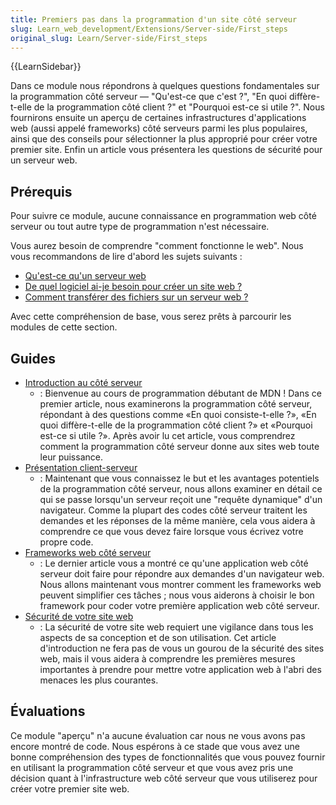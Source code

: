 ```yaml
---
title: Premiers pas dans la programmation d'un site côté serveur
slug: Learn_web_development/Extensions/Server-side/First_steps
original_slug: Learn/Server-side/First_steps
---
```


{{LearnSidebar}}

Dans ce module nous répondrons à quelques questions fondamentales sur la programmation côté serveur — "Qu'est-ce que c'est ?", "En quoi diffère-t-elle de la programmation côté client ?" et "Pourquoi est-ce si utile ?". Nous fournirons ensuite un aperçu de certaines infrastructures d'applications web (aussi appelé frameworks) côté serveurs parmi les plus populaires, ainsi que des conseils pour sélectionner la plus approprié pour créer votre premier site. Enfin un article vous présentera les questions de sécurité pour un serveur web.

## Prérequis

Pour suivre ce module, aucune connaissance en programmation web côté serveur ou tout autre type de programmation n'est nécessaire.

Vous aurez besoin de comprendre "comment fonctionne le web". Nous vous recommandons de lire d'abord les sujets suivants :

- [Qu'est-ce qu'un serveur web](/fr/docs/Learn_web_development/Howto/Web_mechanics/What_is_a_web_server)
- [De quel logiciel ai-je besoin pour créer un site web ?](/fr/docs/Learn_web_development/Howto/Tools_and_setup/What_software_do_I_need)
- [Comment transférer des fichiers sur un serveur web ?](/fr/docs/Learn_web_development/Howto/Tools_and_setup/Upload_files_to_a_web_server)

Avec cette compréhension de base, vous serez prêts à parcourir les modules de cette section.

## Guides

- [Introduction au côté serveur](/fr/docs/Learn_web_development/Extensions/Server-side/First_steps/Introduction)
  - : Bienvenue au cours de programmation débutant de MDN ! Dans ce premier article, nous examinerons la programmation côté serveur, répondant à des questions comme «En quoi consiste-t-elle ?», «En quoi diffère-t-elle de la programmation côté client ?» et «Pourquoi est-ce si utile ?». Après avoir lu cet article, vous comprendrez comment la programmation côté serveur donne aux sites web toute leur puissance.
- [Présentation client-serveur](/fr/docs/Learn_web_development/Extensions/Server-side/First_steps/Client-Server_overview)
  - : Maintenant que vous connaissez le but et les avantages potentiels de la programmation côté serveur, nous allons examiner en détail ce qui se passe lorsqu'un serveur reçoit une "requête dynamique" d'un navigateur. Comme la plupart des codes côté serveur traitent les demandes et les réponses de la même manière, cela vous aidera à comprendre ce que vous devez faire lorsque vous écrivez votre propre code.
- [Frameworks web côté serveur](/fr/docs/Learn_web_development/Extensions/Server-side/First_steps/Web_frameworks)
  - : Le dernier article vous a montré ce qu'une application web côté serveur doit faire pour répondre aux demandes d'un navigateur web. Nous allons maintenant vous montrer comment les frameworks web peuvent simplifier ces tâches ; nous vous aiderons à choisir le bon framework pour coder votre première application web côté serveur.
- [Sécurité de votre site web](/fr/docs/Learn_web_development/Extensions/Server-side/First_steps/Website_security)
  - : La sécurité de votre site web requiert une vigilance dans tous les aspects de sa conception et de son utilisation. Cet article d'introduction ne fera pas de vous un gourou de la sécurité des sites web, mais il vous aidera à comprendre les premières mesures importantes à prendre pour mettre votre application web à l'abri des menaces les plus courantes.

## Évaluations

Ce module "aperçu" n'a aucune évaluation car nous ne vous avons pas encore montré de code. Nous espérons à ce stade que vous avez une bonne compréhension des types de fonctionnalités que vous pouvez fournir en utilisant la programmation côté serveur et que vous avez pris une décision quant à l'infrastructure web côté serveur que vous utiliserez pour créer votre premier site web.
